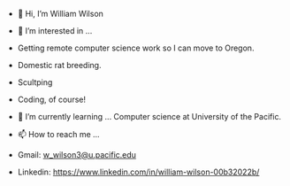 - 👋 Hi, I’m William Wilson


- 👀 I’m interested in ...
- Getting remote computer science work so I can move to Oregon.
- Domestic rat breeding. 
- Scultping
- Coding, of course!

- 🌱 I’m currently learning ...
Computer science at University of the Pacific.

- 📫 How to reach me ...
- Gmail:
w_wilson3@u.pacific.edu
- Linkedin:
https://www.linkedin.com/in/william-wilson-00b32022b/


